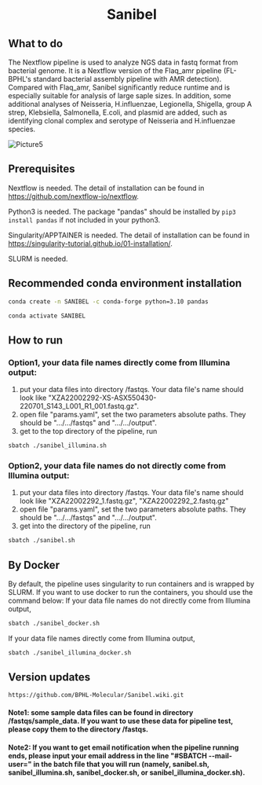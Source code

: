 <h1 align="center">Sanibel</h1>

## What to do
The Nextflow pipeline is used to analyze NGS data in fastq format from bacterial genome. It is a Nextflow version of the Flaq_amr pipeline (FL-BPHL's standard bacterial assembly pipeline with AMR detection). Compared with Flaq_amr, Sanibel significantly reduce runtime and is especially suitable for analysis of large saple sizes. In addition, some additional analyses of Neisseria, H.influenzae, Legionella, Shigella, group A strep, Klebsiella, Salmonella, E.coli, and plasmid are added, such as identifying clonal complex and serotype of Neisseria and H.influenzae species.    


![Picture5](https://github.com/BPHL-Molecular/Sanibel/assets/16695937/50616a57-a19c-419c-af98-3bedd91af12c)


## Prerequisites
Nextflow is needed. The detail of installation can be found in https://github.com/nextflow-io/nextflow.

Python3 is needed. The package "pandas" should be installed by ``` pip3 install pandas ``` if not included in your python3.

Singularity/APPTAINER is needed. The detail of installation can be found in https://singularity-tutorial.github.io/01-installation/.

SLURM is needed.

## Recommended conda environment installation
   ```bash
   conda create -n SANIBEL -c conda-forge python=3.10 pandas
   ```
   ```bash
   conda activate SANIBEL
   ```
## How to run

### Option1, your data file names directly come from Illumina output: 
1. put your data files into directory /fastqs. Your data file's name should look like "XZA22002292-XS-ASX550430-220701_S143_L001_R1_001.fastq.gz". 
2. open file "params.yaml", set the two parameters absolute paths. They should be ".../.../fastqs" and ".../.../output". 
3. get to the top directory of the pipeline, run 
```bash
sbatch ./sanibel_illumina.sh
```
### Option2, your data file names do not directly come from Illumina output: 
1. put your data files into directory /fastqs. Your data file's name should look like "XZA22002292_1.fastq.gz", "XZA22002292_2.fastq.gz" 
2. open file "params.yaml", set the two parameters absolute paths. They should be ".../.../fastqs" and ".../.../output". 
3. get into the directory of the pipeline, run 
```bash
sbatch ./sanibel.sh
```

## By Docker
By default, the pipeline uses singularity to run containers and is wrapped by SLURM. If you want to use docker to run the containers, you should use the command below:
If your data file names do not directly come from Illumina output,
```bash
sbatch ./sanibel_docker.sh
```
If your data file names directly come from Illumina output,
```bash
sbatch ./sanibel_illumina_docker.sh
```

## Version updates
    https://github.com/BPHL-Molecular/Sanibel.wiki.git
    
#### Note1: some sample data files can be found in directory /fastqs/sample_data. If you want to use these data for pipeline test, please copy them to the directory /fastqs.
#### Note2: If you want to get email notification when the pipeline running ends, please input your email address in the line "#SBATCH --mail-user=<EMAIL>" in the batch file that you will run (namely, sanibel.sh, sanibel_illumina.sh, sanibel_docker.sh, or sanibel_illumina_docker.sh). 

